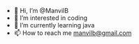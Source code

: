 - 👋 Hi, I’m @ManvilB
- 👀 I’m interested in coding
- 🌱 I’m currently learning java
- 📫 How to reach me manvilb@gmail.com

<!---
ManvilB/ManvilB is a ✨ special ✨ repository because its `README.md` (this file) appears on your GitHub profile.
You can click the Preview link to take a look at your changes.
--->
